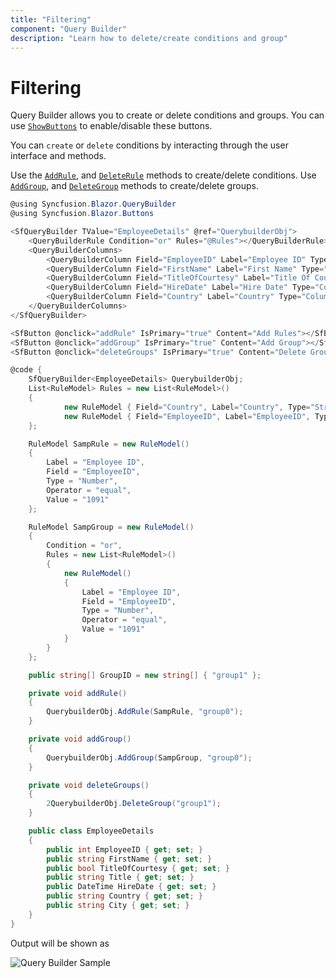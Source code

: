 ```yaml
---
title: "Filtering"
component: "Query Builder"
description: "Learn how to delete/create conditions and group"
---
```


# Filtering

Query Builder allows you to create or delete conditions and groups. You can use [`ShowButtons`](https://help.syncfusion.com/cr/blazor/Syncfusion.Blazor.QueryBuilder.SfQueryBuilder.html#Syncfusion_Blazor_QueryBuilder_SfQueryBuilder_ShowButtons) to enable/disable these buttons.

You can `create` or `delete` conditions by interacting through the user interface and methods.

Use the [`AddRule`](https://help.syncfusion.com/cr/blazor/Syncfusion.Blazor.QueryBuilder.SfQueryBuilder.html#Syncfusion_Blazor_QueryBuilder_SfQueryBuilder_AddRules_System_Object_System_String_), and [`DeleteRule`](https://help.syncfusion.com/cr/blazor/Syncfusion.Blazor.QueryBuilder.SfQueryBuilder.html#Syncfusion_Blazor_QueryBuilder_SfQueryBuilder_DeleteRules_System_Object_) methods to create/delete conditions.
Use [`AddGroup`](https://help.syncfusion.com/cr/blazor/Syncfusion.Blazor.QueryBuilder.SfQueryBuilder.html#Syncfusion_Blazor_QueryBuilder_SfQueryBuilder_AddGroups_System_Object_System_String_), and [`DeleteGroup`](https://help.syncfusion.com/cr/blazor/Syncfusion.Blazor.QueryBuilder.SfQueryBuilder.html#Syncfusion_Blazor_QueryBuilder_SfQueryBuilder_DeleteGroups_System_Object_) methods to create/delete groups.

```csharp
@using Syncfusion.Blazor.QueryBuilder
@using Syncfusion.Blazor.Buttons

<SfQueryBuilder TValue="EmployeeDetails" @ref="QuerybuilderObj">
    <QueryBuilderRule Condition="or" Rules="@Rules"></QueryBuilderRule>
    <QueryBuilderColumns>
        <QueryBuilderColumn Field="EmployeeID" Label="Employee ID" Type="ColumnType.Number"></QueryBuilderColumn>
        <QueryBuilderColumn Field="FirstName" Label="First Name" Type="ColumnType.String"></QueryBuilderColumn>
        <QueryBuilderColumn Field="TitleOfCourtesy" Label="Title Of Courtesy" Type="ColumnType.Boolean"></QueryBuilderColumn>
        <QueryBuilderColumn Field="HireDate" Label="Hire Date" Type="ColumnType.Date" Format="MM/dd/yyyy"></QueryBuilderColumn>
        <QueryBuilderColumn Field="Country" Label="Country" Type="ColumnType.String"></QueryBuilderColumn>
    </QueryBuilderColumns>
</SfQueryBuilder>

<SfButton @onclick="addRule" IsPrimary="true" Content="Add Rules"></SfButton>
<SfButton @onclick="addGroup" IsPrimary="true" Content="Add Group"></SfButton>
<SfButton @onclick="deleteGroups" IsPrimary="true" Content="Delete Groups"></SfButton>

@code {
    SfQueryBuilder<EmployeeDetails> QuerybuilderObj;
    List<RuleModel> Rules = new List<RuleModel>()
    {
            new RuleModel { Field="Country", Label="Country", Type="String", Operator="equal", Value = "England" },
            new RuleModel { Field="EmployeeID", Label="EmployeeID", Type="Number", Operator="notequal", Value = 1001 }
    };

    RuleModel SampRule = new RuleModel()
    {
        Label = "Employee ID",
        Field = "EmployeeID",
        Type = "Number",
        Operator = "equal",
        Value = "1091"
    };

    RuleModel SampGroup = new RuleModel()
    {
        Condition = "or",
        Rules = new List<RuleModel>()
        {
            new RuleModel()
            {
                Label = "Employee ID",
                Field = "EmployeeID",
                Type = "Number",
                Operator = "equal",
                Value = "1091"
            }
        }
    };

    public string[] GroupID = new string[] { "group1" };

    private void addRule()
    {
        QuerybuilderObj.AddRule(SampRule, "group0");
    }

    private void addGroup()
    {
        QuerybuilderObj.AddGroup(SampGroup, "group0");
    }

    private void deleteGroups()
    {
        2QuerybuilderObj.DeleteGroup("group1");
    }

    public class EmployeeDetails
    {
        public int EmployeeID { get; set; }
        public string FirstName { get; set; }
        public bool TitleOfCourtesy { get; set; }
        public string Title { get; set; }
        public DateTime HireDate { get; set; }
        public string Country { get; set; }
        public string City { get; set; }
    }
}

```

Output will be shown as

![Query Builder Sample](./images/qb-filtering.png)
